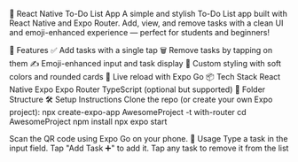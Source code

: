 📝 React Native To-Do List App
A simple and stylish To-Do List app built with React Native and Expo Router. Add, view, and remove tasks with a clean UI and emoji-enhanced experience — perfect for students and beginners!

🚀 Features
✅ Add tasks with a single tap
🗑️ Remove tasks by tapping on them
✍️ Emoji-enhanced input and task display
🎨 Custom styling with soft colors and rounded cards
🔄 Live reload with Expo Go
📦 Tech Stack
React Native
Expo
Expo Router
TypeScript (optional but supported)
📁 Folder Structure
🛠️ Setup Instructions
Clone the repo (or create your own Expo project):
npx create-expo-app AwesomeProject -t with-router
cd AwesomeProject
npm install npx expo start

Scan the QR code using Expo Go on your phone. 📱 Usage
Type a task in the input field.
Tap "Add Task ➕" to add it.
Tap any task to remove it from the list

